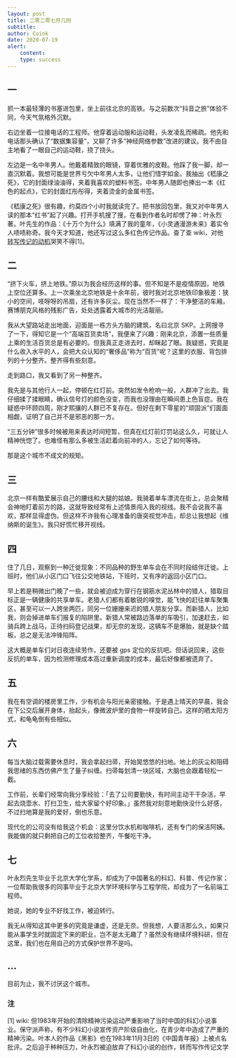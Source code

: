 ```yaml
---
layout: post
title: 二零二零七月几则
subtitle: 
author: Coink
date: 2020-07-19
alert: 
    content: 
    type: success
---
```




## 一

抓一本最轻薄的书塞进包里，坐上前往北京的高铁。与之前数次“抖音之旅”体验不同，今天气氛格外沉默。

右边坐着一位接电话的工程师。他穿着运动服和运动鞋，头发凌乱而稀疏。他先和电话那头确认了“数据集容量”，又聊了许多“神经网络参数”改进的建议。我不由自主地看了一眼自己的运动鞋，挠了挠头。

左边是一名中年男人。他戴着精致的眼镜，穿着优雅的皮鞋。他踩了我一脚，却一直沉默着。我想可能是世界亏欠中年男人太多，让他们惜字如金。我抽出《嵇康之死》，它的封面绿油油得，夹着我喜欢的塑料书签。中年男人随即也捧出一本《红色的起点》，它的封面红彤彤得，夹着烫金的金属书签。

《嵇康之死》很有趣，约莫四个小时我就读完了。把书放回包里，我又对中年男人读的那本“红书”起了兴趣。打开手机搜了搜，在看到作者名时却愣了神：叶永烈 著。叶先生的作品：《十万个为什么》填满了我的童年，《小灵通漫游未来》着实令人啧啧称奇。我今天才知道，他还写过这么多红色传记作品。查了查 wiki，对他[转写传记的动机](https://zh.wikipedia.org/wiki/叶永烈#生平)哭笑不得[1]。



## 二

“挤下火车，挤上地铁。”原以为我会经历这样的事。但不知是不是疫情原因，地铁上空位还算多。上一次乘坐北京地铁是十余年前，彼时我对北京地铁印象极差：狭小的空间，吱呀呀的吊扇，还有许多灰尘。现在当然不一样了：干净整洁的车厢，赛博朋克风格的残影广告，处处透露着大城市的光洁靓丽。

我从大望路站走出地面，迎面是一栋方头方脑的建筑，名曰北京 SKP。上网搜寻了一下，得知它是一个“高端百货卖场”，我便来了兴趣：刚来北京，添置一些质量上乘的生活百货总是有必要的。但我真正走进去时，却眯起了眼。我疑惑，究竟是什么收入水平的人，会把大众认知的“奢侈品”称为“百货”呢？这里的衣服、背包排列的十分整齐。整齐得有些刻意。

走到路口，我又看到了另一种整齐。

我先是与其他行人一起，停顿在红灯前。突然如发令枪响一般，人群冲了出去。我仔细揉了揉眼睛，确认信号灯的颜色没变，而我也没理由在瞬间患上色盲症。我在疑惑中环顾四周，刚才熙攘的人群已不复存在。但好在剩下零星的“顽固派”们面面相觑，证明了自己并不是邪恶的那一方。

“三五分钟”很多时候被用来表达时间短暂，但真在红灯前灯罚站这么久，可就让人精神恍惚了。也难怪有那么多被生活赶着向前冲的人，忘记了如何等待。

那是这个城市不成文的规矩。



## 三

北京一样有酷爱展示自己的腰线和大腿的姑娘。我骑着单车漂流在街上，总会聚精会神地盯着前方的路，这就导致经常有上述情景闯入我的视线。我不会说我不喜欢，那样显得虚伪。但这样不许我有心理准备的唐突视觉冲击，却总让我想起《维纳斯的诞生》。我只好慌忙移开视线。



## 四

住了几日，观察到一种迁徙现象：不同品种的野生单车会在不同时段结伴迁徙。上班时，他们从小区门口飞往公交地铁站，下班时，又有序的返回小区门口。

早上若是稍微出门晚了一些，就会被迫成为穿行在钢筋水泥丛林中的猎人，猎取目标正是一辆健康的共享单车。老猎人们都有着敏锐的嗅觉，能飞快的赶往单车聚集区，甚至可以一人跨坐两匹，同另一位姗姗来迟的猎人朋友分享。而新猎人，比如我，则会掉进单车们报复的陷阱里。新猎人常被路边落单的车吸引，加速赶去，如骑兵跨上战马，正待扫码登记战果，却无奈的发现，这辆车不是爆胎，就是缺个踏板，总之是无法冲锋陷阵。

这大概是单车们对日夜连续劳作，还要被 gps 定位的反抗吧。但话说回来，这些反抗的单车，因为检测修理成本高过重新调度的成本，最后好像都被遗弃了。



## 五

我在有空调的楼房里工作，少有机会与阳光亲密接触。于是遇上晴天的早晨，我会在下公交后展开身体，抬起头，像微波炉里的食物一样旋转自己。这样的晒太阳方式，和龟龟倒有些相似。



## 六

每当大脑过载需要休息时，我会拿起扫帚，开始晃悠悠的扫地。地上的灰尘和阻碍我思绪的东西仿佛产生了量子纠缠。扫帚每划清一块区域，大脑也会跟着轻松一截。

工作前，长辈们经常向我分享经验：「去了公司要勤快，有时间主动干干杂活，早起去烧壶水、打扫卫生，给大家留个好印象。」虽然我对刻意地勤快没什么好感，不过扫地算是我的爱好，倒也乐意。

现代化的公司没有给我这个机会：这里分饮水机和咖啡机，还有专门的保洁阿姨。我能做的就只剩把自己的工位收拾整齐，午餐吃干净。



## 七

叶永烈先生毕业于北京大学化学系，却成为了中国著名的科幻、科普、传记作家；一位帮助我很多的同事毕业于北京大学环境科学与工程学院，却成为了一名前端工程师。

她说，她的专业不好找工作，被迫转行。

我无从得知这其中更多的究竟是谦虚，还是无奈。但我想，人要活那么久，如果只能从事学生时就固定下来的职业，岂不是太无趣了？虽然没有继续环境科研，但在这里，我们也在用自己的方式保护世界不是吗。



## ...

目前为止，我不讨厌这个城市。

 

### 注

[1] wiki: 但1983年开始的清除精神污染运动严重影响了当时中国的科幻小说事业。保守派声称，有不少科幻小说宣传资产阶级自由化，在青少年中造成了严重的精神污染。叶本人的作品《黑影》也在1983年11月3日的《中国青年报》上被点名批评。之后迫于种种压力，叶永烈被迫放弃了科幻小说的创作，转而写作传记文学

